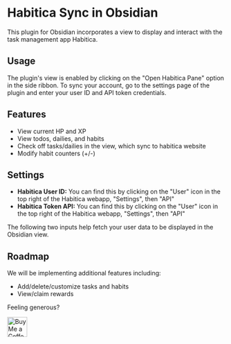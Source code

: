 # Habitica Sync in Obsidian
This plugin for Obsidian incorporates a view to display and interact with the task management app Habitica.

## Usage
The plugin's view is enabled by clicking on the "Open Habitica Pane" option in the side ribbon. To sync your account, go to the settings page of the plugin and enter your user ID and API token credentials.
## Features
- View current HP and XP
- View todos, dailies, and habits
- Check off tasks/dailies in the view, which sync to habitica website
- Modify habit counters (+/-)
## Settings
- **Habitica User ID:** You can find this by clicking on the "User" icon in the top right of the Habitica webapp, "Settings", then "API"
- **Habitica Token API:** You can find this by clicking on the "User" icon in the top right of the Habitica webapp, "Settings", then "API"

The following two inputs help fetch your user data to be displayed in the Obsidian view.

## Roadmap
We will be implementing additional features including:
- Add/delete/customize tasks and habits
- View/claim rewards 

Feeling generous? 

<a href='https://ko-fi.com/leonardandran' target='_blank'><img height='35' style='border:0px;height:46px;' src='https://az743702.vo.msecnd.net/cdn/kofi3.png?v=0' border='0' alt='Buy Me a Coffee at ko-fi.com' />
